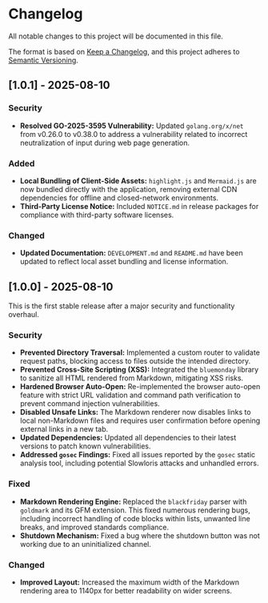 # Changelog

All notable changes to this project will be documented in this file.

The format is based on [Keep a Changelog](https://keepachangelog.com/en/1.0.0/),
and this project adheres to [Semantic Versioning](https://semver.org/spec/v2.0.0.html).

## [1.0.1] - 2025-08-10

### Security
- **Resolved GO-2025-3595 Vulnerability:** Updated `golang.org/x/net` from v0.26.0 to v0.38.0 to address a vulnerability related to incorrect neutralization of input during web page generation.

### Added
- **Local Bundling of Client-Side Assets:** `highlight.js` and `Mermaid.js` are now bundled directly with the application, removing external CDN dependencies for offline and closed-network environments.
- **Third-Party License Notice:** Included `NOTICE.md` in release packages for compliance with third-party software licenses.

### Changed
- **Updated Documentation:** `DEVELOPMENT.md` and `README.md` have been updated to reflect local asset bundling and license information.


## [1.0.0] - 2025-08-10

This is the first stable release after a major security and functionality overhaul.

### Security
- **Prevented Directory Traversal:** Implemented a custom router to validate request paths, blocking access to files outside the intended directory.
- **Prevented Cross-Site Scripting (XSS):** Integrated the `bluemonday` library to sanitize all HTML rendered from Markdown, mitigating XSS risks.
- **Hardened Browser Auto-Open:** Re-implemented the browser auto-open feature with strict URL validation and command path verification to prevent command injection vulnerabilities.
- **Disabled Unsafe Links:** The Markdown renderer now disables links to local non-Markdown files and requires user confirmation before opening external links in a new tab.
- **Updated Dependencies:** Updated all dependencies to their latest versions to patch known vulnerabilities.
- **Addressed `gosec` Findings:** Fixed all issues reported by the `gosec` static analysis tool, including potential Slowloris attacks and unhandled errors.

### Fixed
- **Markdown Rendering Engine:** Replaced the `blackfriday` parser with `goldmark` and its GFM extension. This fixed numerous rendering bugs, including incorrect handling of code blocks within lists, unwanted line breaks, and improved standards compliance.
- **Shutdown Mechanism:** Fixed a bug where the shutdown button was not working due to an uninitialized channel.

### Changed
- **Improved Layout:** Increased the maximum width of the Markdown rendering area to 1140px for better readability on wider screens.
